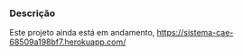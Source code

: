 ### Descrição
Este projeto ainda está em andamento, https://sistema-cae-68509a198bf7.herokuapp.com/

